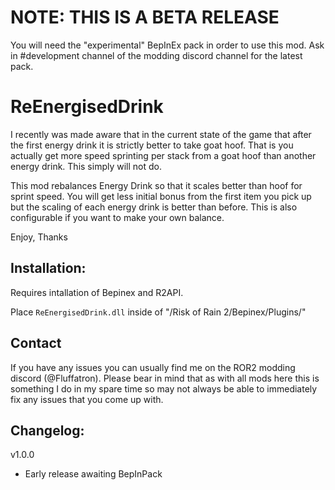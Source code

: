 # NOTE: THIS IS A BETA RELEASE

You will need the "experimental" BepInEx pack in order to use this mod. Ask in #development channel of the modding discord channel for the latest pack.

# ReEnergisedDrink

I recently was made aware that in the current state of the game that after the first energy drink it is strictly better to take goat hoof. That is you actually get more speed sprinting per stack from a goat hoof than another energy drink. This simply will not do.

This mod rebalances Energy Drink so that it scales better than hoof for sprint speed. You will get less initial bonus from the first item you pick up but the scaling of each energy drink is better than before. This is also configurable if you want to make your own balance.

Enjoy,
Thanks

## Installation:

Requires intallation of Bepinex and R2API. 

Place `ReEnergisedDrink.dll` inside of "/Risk of Rain 2/Bepinex/Plugins/"

## Contact

If you have any issues you can usually find me on the ROR2 modding discord (@Fluffatron). Please bear in mind that as with all mods here this is something I do in my spare time so may not always be able to immediately fix any issues that you come up with. 

## Changelog:

v1.0.0 
- Early release awaiting BepInPack